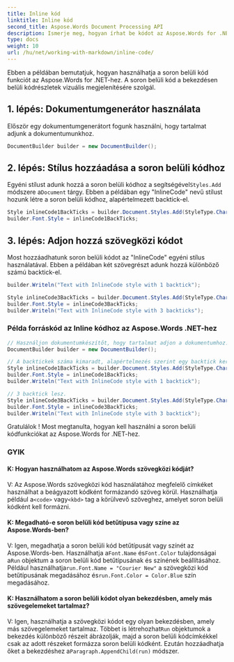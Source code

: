 ```yaml
---
title: Inline kód
linktitle: Inline kód
second_title: Aspose.Words Document Processing API
description: Ismerje meg, hogyan írhat be kódot az Aspose.Words for .NET segítségével Lépésről lépésre.
type: docs
weight: 10
url: /hu/net/working-with-markdown/inline-code/
---
```


Ebben a példában bemutatjuk, hogyan használhatja a soron belüli kód funkciót az Aspose.Words for .NET-hez. A soron belüli kód a bekezdésen belüli kódrészletek vizuális megjelenítésére szolgál.

## 1. lépés: Dokumentumgenerátor használata

Először egy dokumentumgenerátort fogunk használni, hogy tartalmat adjunk a dokumentumunkhoz.

```csharp
DocumentBuilder builder = new DocumentBuilder();
```

## 2. lépés: Stílus hozzáadása a soron belüli kódhoz

 Egyéni stílust adunk hozzá a soron belüli kódhoz a segítségével`Styles.Add` módszere a`Document` tárgy. Ebben a példában egy "InlineCode" nevű stílust hozunk létre a soron belüli kódhoz, alapértelmezett backtick-el.

```csharp
Style inlineCode1BackTicks = builder.Document.Styles.Add(StyleType.Character, "InlineCode");
builder.Font.Style = inlineCode1BackTicks;
```

## 3. lépés: Adjon hozzá szövegközi kódot

Most hozzáadhatunk soron belüli kódot az "InlineCode" egyéni stílus használatával. Ebben a példában két szövegrészt adunk hozzá különböző számú backtick-el.

```csharp
builder.Writeln("Text with InlineCode style with 1 backtick");
```

```csharp
Style inlineCode3BackTicks = builder.Document.Styles.Add(StyleType.Character, "InlineCode.3");
builder.Font.Style = inlineCode3BackTicks;
builder.Writeln("Text with InlineCode style with 3 backticks");
```


### Példa forráskód az Inline kódhoz az Aspose.Words .NET-hez

```csharp
// Használjon dokumentumkészítőt, hogy tartalmat adjon a dokumentumhoz.
DocumentBuilder builder = new DocumentBuilder();

// A backtickek száma kimaradt, alapértelmezés szerint egy backtick kerül felhasználásra.
Style inlineCode1BackTicks = builder.Document.Styles.Add(StyleType.Character, "InlineCode");
builder.Font.Style = inlineCode1BackTicks;
builder.Writeln("Text with InlineCode style with 1 backtick");

// 3 backtick lesz.
Style inlineCode3BackTicks = builder.Document.Styles.Add(StyleType.Character, "InlineCode.3");
builder.Font.Style = inlineCode3BackTicks;
builder.Writeln("Text with InlineCode style with 3 backtick");
```

Gratulálok ! Most megtanulta, hogyan kell használni a soron belüli kódfunkciókat az Aspose.Words for .NET-hez.


### GYIK

#### K: Hogyan használhatom az Aspose.Words szövegközi kódját?

 V: Az Aspose.Words szövegközi kód használatához megfelelő címkéket használhat a beágyazott kódként formázandó szöveg körül. Használhatja például a`<code>` vagy`<kbd>` tag a körülvevő szöveghez, amelyet soron belüli kódként kell formázni.

#### K: Megadható-e soron belüli kód betűtípusa vagy színe az Aspose.Words-ben?

 V: Igen, megadhatja a soron belüli kód betűtípusát vagy színét az Aspose.Words-ben. Használhatja a`Font.Name` és`Font.Color` tulajdonságai a`Run` objektum a soron belüli kód betűtípusának és színének beállításához. Például használhatja`run.Font.Name = "Courier New"` a szövegközi kód betűtípusának megadásához és`run.Font.Color = Color.Blue` szín megadásához.

#### K: Használhatom a soron belüli kódot olyan bekezdésben, amely más szövegelemeket tartalmaz?

 V: Igen, használhatja a szövegközi kódot egy olyan bekezdésben, amely más szövegelemeket tartalmaz. Többet is létrehozhat`Run` objektumok a bekezdés különböző részeit ábrázolják, majd a soron belüli kódcímkékkel csak az adott részeket formázza soron belüli kódként. Ezután hozzáadhatja őket a bekezdéshez a`Paragraph.AppendChild(run)` módszer.